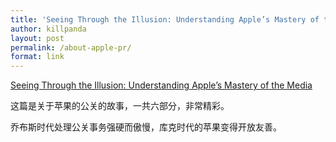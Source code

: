 ```yaml
---
title: 'Seeing Through the Illusion: Understanding Apple’s Mastery of the Media'
author: killpanda
layout: post
permalink: /about-apple-pr/
format: link
---
```


[Seeing Through the Illusion: Understanding Apple’s Mastery of the Media](http://9to5mac.com/2014/08/29/seeing-through-the-illusion-understanding-apples-mastery-of-the-media/)

这篇是关于苹果的公关的故事，一共六部分，非常精彩。

乔布斯时代处理公关事务强硬而傲慢，库克时代的苹果变得开放友善。
